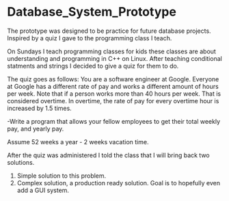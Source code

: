 # Database_System_Prototype
The prototype was designed to be practice for future database projects. Inspired by a quiz I gave to the programming class I teach.

On Sundays I teach programming classes for kids these classes are about understanding and programming in C++ on Linux. After teaching conditional statments and strings I decided to give a quiz for them to do.

The quiz goes as follows:
You are a software engineer at Google. Everyone at Google has a different rate of pay and works a different amount of hours per week. Note that if a person works more than 40 hours per week. That is considered overtime. In overtime, the rate of pay for every overtime hour is increased by 1.5 times.

-Write a program that allows your fellow employees to get their total weekly pay, and yearly pay.

Assume 52 weeks a year - 2 weeks vacation time.

After the quiz was administered I told the class that I will bring back two solutions.
1) Simple solution to this problem.
2) Complex solution, a production ready solution. Goal is to hopefully even add a GUI system.

